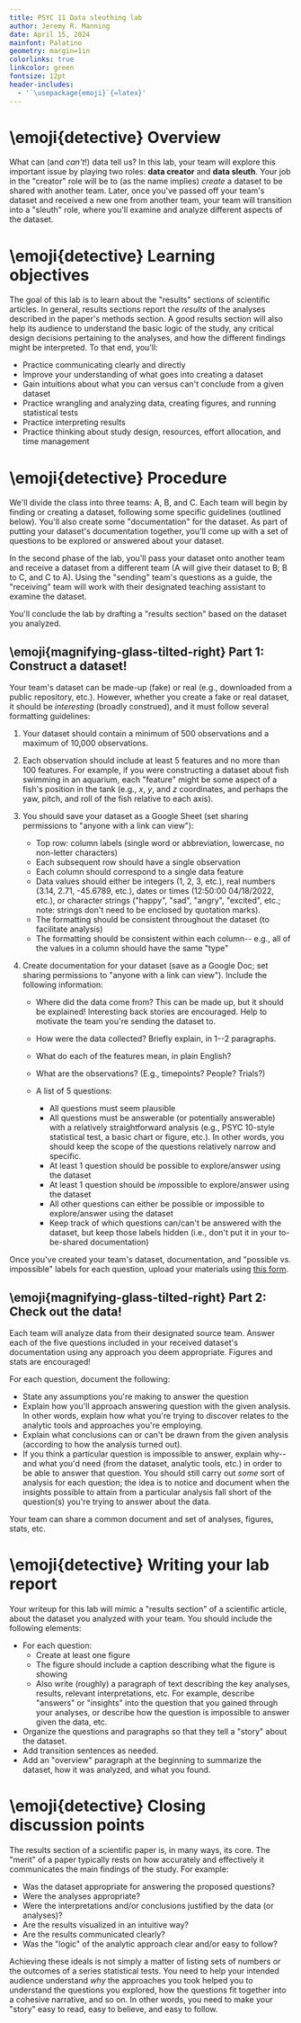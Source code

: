 ```yaml
---
title: PSYC 11 Data sleuthing lab
author: Jeremy R. Manning
date: April 15, 2024
mainfont: Palatino
geometry: margin=1in
colorlinks: true
linkcolor: green
fontsize: 12pt
header-includes:
  - '`\usepackage{emoji}`{=latex}'
---
```


# \emoji{detective} Overview

What can (and *can't*!) data tell us? In this lab, your team will explore this
important issue by playing two roles: **data creator** and **data sleuth**. Your
job in the "creator" role will be to (as the name implies)  *create* a dataset
to be shared with another team.  Later, once you've passed off your team's
dataset and received a new one from another team, your team will transition
into a "sleuth" role, where you'll examine and analyze different aspects of the
dataset.

# \emoji{detective} Learning objectives

The goal of this lab is to learn about the "results" sections of scientific
articles.  In general, results sections report the *results* of the analyses
described in the paper's methods section.  A good results section will also help
its audience to understand the basic logic of the study, any critical design
decisions pertaining to the analyses, and how the different findings might be
interpreted.  To that end, you'll:

- Practice communicating clearly and directly
- Improve your understanding of what goes into creating a dataset
- Gain intuitions about what you can versus can't conclude from a given dataset
- Practice wrangling and analyzing data, creating figures, and running statistical tests
- Practice interpreting results
- Practice thinking about study design, resources, effort allocation, and time management

# \emoji{detective} Procedure

We'll divide the class into three teams: A, B, and C.  Each team will begin by
finding or creating a dataset, following some specific guidelines (outlined
below).  You'll also create some "documentation" for the dataset.  As part of
putting your dataset's documentation together, you'll come up with a set of
questions to be explored or answered about your dataset.

In the second phase of the lab, you'll pass your dataset onto another team and
receive a dataset from a different team (A will give their dataset to B; B to C,
and C to A).  Using the "sending" team's questions as a guide, the "receiving"
team will work with their designated teaching assistant to examine the dataset.

You'll conclude the lab by drafting a "results section" based on the dataset you
analyzed.

## \emoji{magnifying-glass-tilted-right} Part 1: Construct a dataset!

Your team's dataset can be made-up (fake) or real (e.g., downloaded from a
public repository, etc.).  However, whether you create a fake or real dataset,
it should be *interesting* (broadly construed), and it must follow several
formatting guidelines:

  1. Your dataset should contain a minimum of 500 observations and a maximum of 10,000 observations.
  2. Each observation should include at least 5 features and no more than 100 features.  For example, if you
  were constructing a dataset about fish swimming in an aquarium, each "feature"
  might be some aspect of a fish's position in the tank (e.g., $x$, $y$, and $z$
  coordinates, and perhaps the yaw, pitch, and roll of the fish relative to each
  axis).
  3. You should save your dataset as a Google Sheet (set sharing permissions to "anyone with a link can view"):
  
      - Top row: column labels (single word or abbreviation, lowercase, no non-letter characters)
      - Each subsequent row should have a single observation
      - Each column should correspond to a single data feature
      - Data values should either be integers (1, 2, 3, etc.), real numbers
      (3.14, 2.71, -45.6789, etc.), dates or times (12:50:00 04/18/2022, etc.),
      or character strings ("happy", "sad", "angry", "excited", etc.; note: strings don't need to be enclosed by quotation marks).
      - The formatting should be consistent throughout the dataset (to facilitate analysis)
      - The formatting should be consistent within each column-- e.g., all of the values in a column should have the same "type"
  4. Create documentation for your dataset (save as a Google Doc; set sharing permissions to "anyone with a link can view").  Include the following information:
  
     - Where did the data come from?  This can be made up, but it should be explained!  Interesting back stories are encouraged.  Help to motivate the team you're sending the dataset to.
     - How were the data collected? Briefly explain, in 1--2 paragraphs.
     - What do each of the features mean, in plain English?
     - What are the observations?  (E.g., timepoints?  People?  Trials?)
     - A list of 5 questions:
       
       - All questions must seem plausible
       - All questions must be answerable (or potentially answerable) with a relatively straightforward analysis (e.g., PSYC 10-style statistical test, a basic chart or figure, etc.).  In other words, you should keep the scope of the questions relatively narrow and specific.
       - At least 1 question should be possible to explore/answer using the dataset
       - At least 1 question should be *im*possible to explore/answer using the dataset
       - All other questions can either be possible or impossible to explore/answer using the dataset
       - Keep track of which questions can/can't be answered with the dataset, but keep those labels hidden (i.e., don't put it in your to-be-shared documentation)

Once you've created your team's dataset, documentation, and "possible vs. impossible" labels for each question, upload your materials using [this form](https://forms.gle/NV5TqtpZwKhz21sw8).

## \emoji{magnifying-glass-tilted-right} Part 2: Check out the data!

Each team will analyze data from their designated source team.  Answer each of
the five questions included in your received dataset's documentation using any
approach you deem appropriate.  Figures and stats are encouraged!

For each question, document the following:

  - State any assumptions you're making to answer the question
  - Explain how you'll approach answering question with the given analysis.  In other words, explain how what you're trying to discover relates to the analytic tools and approaches you're employing.
  - Explain what conclusions can or can't be drawn from the given analysis (according to how the analysis turned out).
  - If you think a particular question is impossible to answer, explain why-- and what you'd need (from the dataset, analytic tools, etc.) in order to be able to answer that question.  You should still carry out *some* sort of analysis for each question; the idea is to notice and document when the insights possible to attain from a particular analysis fall short of the question(s) you're trying to answer about the data.

Your team can share a common document and set of analyses, figures, stats, etc.

# \emoji{detective} Writing your lab report

Your writeup for this lab will mimic a "results section" of a scientific article,
about the dataset you analyzed with your team.  You should include the following elements:

  - For each question:
    - Create at least one figure
    - The figure should include a caption describing what the figure is showing
    - Also write (roughly) a paragraph of text describing the key analyses, results,
      relevant interpretations, etc.  For example, describe "answers" or "insights" into the question that you gained through your analyses, or describe how the question is impossible to answer given the data, etc.
  - Organize the questions and paragraphs so that they tell a "story" about the dataset.
  - Add transition sentences as needed.
  - Add an "overview" paragraph at the beginning to summarize the dataset, how it was analyzed, and what you found.  

# \emoji{detective} Closing discussion points

The results section of a scientific paper is, in many ways, its core.  The "merit" of a paper
typically rests on how accurately and effectively it communicates the main findings of
the study.  For example:

  - Was the dataset appropriate for answering the proposed questions?
  - Were the analyses appropriate?
  - Were the interpretations and/or conclusions justified by the data (or analyses)?
  - Are the results visualized in an intuitive way?
  - Are the results communicated clearly?
  - Was the "logic" of the analytic approach clear and/or easy to follow?

Achieving these ideals is not simply a matter of listing sets of numbers or the
outcomes of a series statistical tests.  You need to help your intended audience
understand *why* the approaches you took helped you to understand the questions
you explored, how the questions fit together into a cohesive narrative, and so
on.  In other words, you need to make your "story" easy to read, easy to
believe, and easy to follow.
  